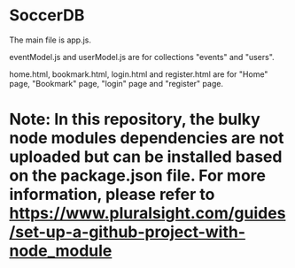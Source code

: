 # SoccerDB

The main file is app.js. 

eventModel.js and userModel.js are for collections "events" and "users". 

home.html, bookmark.html, login.html and register.html are for "Home" page, "Bookmark" page, "login" page and "register" page.

# Note: In this repository, the bulky node modules dependencies are not uploaded but can be installed based on the package.json file. For more information, please refer to https://www.pluralsight.com/guides/set-up-a-github-project-with-node_module

